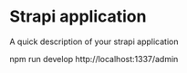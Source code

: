 # Strapi application

A quick description of your strapi application

npm run develop
http://localhost:1337/admin
